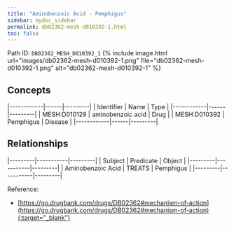 ```yaml
---
title: "Aminobenzoic Acid - Pemphigus"
sidebar: mydoc_sidebar
permalink: db02362-mesh-d010392-1.html
toc: false 
---
```



Path ID: `DB02362_MESH_D010392_1`
{% include image.html url="images/db02362-mesh-d010392-1.png" file="db02362-mesh-d010392-1.png" alt="db02362-mesh-d010392-1" %}

## Concepts

|------------|------|---------|
| Identifier | Name | Type    |
|------------|------|---------|
| MESH:D010129 | aminobenzoic acid | Drug |
| MESH:D010392 | Pemphigus | Disease |
|------------|------|---------|

## Relationships

|---------|-----------|---------|
| Subject | Predicate | Object  |
|---------|-----------|---------|
| Aminobenzoic Acid | TREATS | Pemphigus |
|---------|-----------|---------|

Reference:
  - [https://go.drugbank.com/drugs/DB02362#mechanism-of-action](https://go.drugbank.com/drugs/DB02362#mechanism-of-action){:target="_blank"}